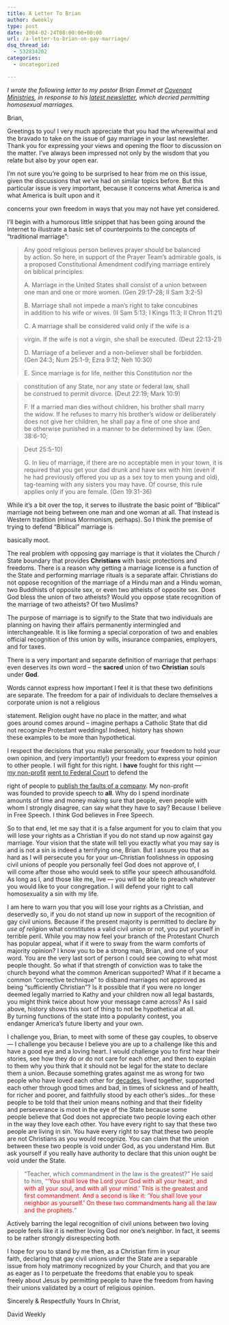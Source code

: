```yaml
---
title: A Letter To Brian
author: dweekly
type: post
date: 2004-02-24T08:00:00+00:00
url: /a-letter-to-brian-on-gay-marriage/
dsq_thread_id:
  - 532834202
categories:
  - Uncategorized

---
```

_I wrote the following letter to my pastor Brian Emmet at [Covenant Ministries][1], in response to his [latest newsletter][2], which decried permitting homosexual marriages._

Brian,

Greetings to you! I very much appreciate that you had the wherewithal and the bravado to take on the issue of gay marriage in your last newsletter. Thank you for expressing your views and opening the floor to discussion on the matter. I&#8217;ve always been impressed not only by the wisdom that you relate but also by your open ear.

I&#8217;m not sure you&#8217;re going to be surprised to hear from me on this issue, given the discussions that we&#8217;ve had on similar topics before. But this particular issue is very important, because it concerns what America is and what America is built upon and it
  
concerns your own freedom in ways that you may not have yet considered.

I&#8217;ll begin with a humorous little snippet that has been going around the Internet to illustrate a basic set of counterpoints to the concepts of &#8220;traditional marriage&#8221;:

> Any good religious person believes prayer should be balanced by action. So here, in support of the Prayer Team&#8217;s admirable goals, is a proposed Constitutional Amendment codifying marriage entirely on biblical principles:
> 
> A. Marriage in the United States shall consist of a union between one man and one or more women. (Gen 29:17-28; II Sam 3:2-5)
> 
> B. Marriage shall not impede a man&#8217;s right to take concubines in addition to his wife or wives. (II Sam 5:13; I Kings 11:3; II Chron 11:21)
> 
> C. A marriage shall be considered valid only if the wife is a
  
> virgin. If the wife is not a virgin, she shall be executed. (Deut 22:13-21)
> 
> D. Marriage of a believer and a non-believer shall be forbidden. (Gen 24:3; Num 25:1-9; Ezra 9:12; Neh 10:30)
> 
> E. Since marriage is for life, neither this Constitution nor the
  
> constitution of any State, nor any state or federal law, shall be construed to permit divorce. (Deut 22:19; Mark 10:9)
> 
> F. If a married man dies without children, his brother shall marry the widow. If he refuses to marry his brother&#8217;s widow or deliberately does not give her children, he shall pay a fine of one shoe and be otherwise punished in a manner to be determined by law. (Gen. 38:6-10;
  
> Deut 25:5-10)
> 
> G. In lieu of marriage, if there are no acceptable men in your town, it is required that you get your dad drunk and have sex with him (even if he had previously offered you up as a sex toy to men young and old), tag-teaming with any sisters you may have. Of course, this rule applies only if you are female. (Gen 19:31-36)

While it&#8217;s a bit over the top, it serves to illustrate the basic point of &#8220;Biblical&#8221; marriage not being between one man and one woman at all. That instead is Western tradition (minus Mormonism, perhaps). So I think the premise of trying to defend &#8220;Biblical&#8221; marriage is
  
basically moot.

The real problem with opposing gay marriage is that it violates the Church / State boundary that provides **Christians** with basic protections and freedoms. There is a reason why getting a marriage license is a function of the State and performing marriage rituals is a separate affair. Christians do not oppose recognition of the marriage of a Hindu man and a Hindu woman, two Buddhists of opposite sex, or even two atheists of opposite sex. Does God bless the union of two atheists? Would you oppose state recognition of the marriage of two atheists? Of two Muslims?

The purpose of marriage is to signify to the State that two individuals are planning on having their affairs permanently intermingled and interchangeable. It is like forming a special corporation of two and enables official recognition of this union by wills, insurance companies, employers, and for taxes.

There is a very important and separate definition of marriage that perhaps even deserves its own word &#8211; the **sacred** union of two **Christian** souls under **God**.

Words cannot express how important I feel it is that these two definitions are separate. The freedom for a pair of individuals to declare themselves a corporate union is not a religious
  
statement. Religion ought have no place in the matter, and what goes around comes around &#8211; imagine perhaps a Catholic State that did not recognize Protestant weddings! Indeed, history has shown these examples to be more than hypothetical.

I respect the decisions that you make personally, your freedom to hold your own opinion, and (very importantly!) your freedom to express your opinion to other people. I will fight for this right. I **have** fought for this right &#8212; [my non-profit][3] [went to Federal Court][4] to defend the
  
right of people to [publish the faults of a company][5]. My non-profit was founded to provide speech to **all**. Why do I spend inordinate amounts of time and money making sure that people, even people with whom I strongly disagree, can say what they have to say? Because I believe in Free Speech. I think God believes in Free Speech.

So to that end, let me say that it is a false argument for you to claim that you will lose your rights as a Christian if you do not stand up now against gay marriage. Your vision that the state will tell you exactly what you may say is and is not a sin is indeed a terrifying one, Brian. But I assure you that as hard as I will persecute you for your un-Christian foolishness in opposing civil unions of people you personally feel God does not approve of, I will come after those who would seek to stifle your speech athousandfold. As long as I, and those like me, live &#8212; you will be able to preach whatever you would like to your congregation. I will defend your right to call homosexuality a sin with my life.

I am here to warn you that you will lose your rights as a Christian, and deservedly so, if you do not stand up now in support of the recognition of gay civil unions. Because if the present majority is permitted to declare _by use of religion_ what constitutes a valid civil union or not, you put yourself in terrible peril. While you may now feel your branch of the Protestant Church has popular appeal, what if it were to sway from the warm comforts of majority opinion? I know you to be a strong man, Brian, and one of your word. You are the very last sort of person I could see cowing to what most people thought. So what if that strength of conviction was to take the church beyond what the common American supported? What if it became a common &#8220;corrective technique&#8221; to disband marriages not approved as being &#8220;sufficiently Christian&#8221;? Is it possible that if you were no longer deemed legally married to Kathy and your children now all legal bastards, you might think twice about how your message came across? As I said above, history shows this sort of thing to not be hypothetical at all. By turning functions of the state into a popularity contest, you endanger America&#8217;s future liberty and your own.

I challenge you, Brian, to meet with some of these gay couples, to observe &#8212; I challenge you because I believe you are up to a challenge like this and have a good eye and a loving heart. I would challenge you to first hear their stories, see how they do or do not care for each other, and then to explain to them why you think that it should not be legal for the state to declare them a union. Because something grates against me as wrong for two people who have loved each other for <span style="text-decoration: underline;">decades</span>, lived together, supported each other through good times and bad, in times of sickness and of health, for richer and poorer, and faithfully stood by each other&#8217;s sides&#8230;for these people to be told that their union means nothing and that their fidelity and perseverance is moot in the eye of the State because some people believe that God does not appreciate two people loving each other in the way they love each other. You have every right to say that these two people are living in sin. You have every right to say that these two people are not Christians as you would recognize. You can claim that the union between these two people is void under God, as you understand Him. But ask yourself if you really have authority to declare that this union ought be void under the State.

> &#8220;Teacher, which commandment in the law is the greatest?&#8221; He said to him, &#8220;<span style="color: red;">&#8216;You shall love the Lord your God with all your heart, and with all your soul, and with all your mind.&#8217; This is the greatest and first commandment. And a second is like it: &#8216;You shall love your neighbor as yourself.&#8217; On these two commandments hang all the law and the prophets.</span>&#8220;

Actively barring the legal recognition of civil unions between two loving people feels like it is neither loving God nor one&#8217;s neighbor. In fact, it seems to be rather strongly disrespecting both.

I hope for you to stand by me then, as a Christian firm in your faith, declaring that gay civil unions under the State are a separable issue from holy matrimony recognized by your Church, and that you are as eager as I to perpetuate the freedoms that enable you to speak freely about Jesus by permitting people to have the freedom from having their unions validated by a court of religious opinion.

Sincerely & Respectfully Yours In Christ,
  
David Weekly

&nbsp;

 [1]: http://www.covmin.org/ChurchSite/index.htm
 [2]: http://www.covmin.org/ChurchSite/church/newsletter/covchron0402.pdf
 [3]: http://www.communitycolo.net/
 [4]: http://www.eff.org/Legal/ISP_liability/OPG_v_Diebold/
 [5]: http://www.why-war.com/news/2004/01/25/thetyran.html